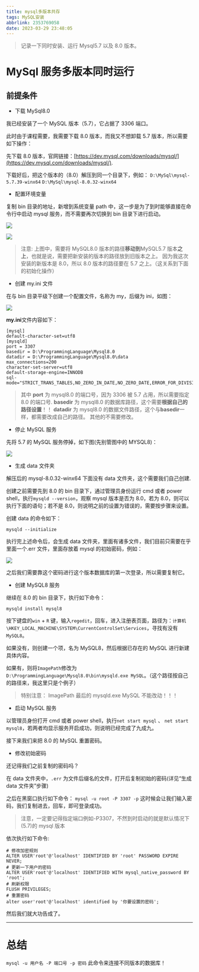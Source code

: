 ```yaml
---
title: mysql多版本共存
tags: MySQL安装
abbrlink: 2353769058
date: 2023-03-29 23:48:05
---
```


> 记录一下同时安装、运行 Mysql5.7 以及 8.0 版本。

# MySql 服务多版本同时运行

## 前提条件

- 下载 MySql8.0

我已经安装了一个 MySQL 版本（5.7），它占据了 3306 端口。

此时由于课程需要，我需要下载 8.0 版本，而我又不想卸载 5.7 版本，所以需要如下操作：

先下载 8.0 版本，官网链接：[https://dev.mysql.com/downloads/mysql/](https://dev.mysql.com/downloads/mysql/).

下载好后，把这个版本的（8.0）解压到同一个目录下，例如：
`D:\MySql\mysql-5.7.39-winx64`
`D:\MySql\mysql-8.0.32-winx64`

- 配置环境变量

复制 bin 目录的地址，新增到系统变量 path 中，这一步是为了到时能够直接在命令行中启动 mysql 服务，而不需要再次切换到 bin 目录下进行启动。

![](1.png)

![](2.png)

> 注意: 上图中，需要将 MySQL8.0 版本的路径**移动到**MySQL5.7 版本**之上**，也就是说，需要把新安装的版本的路径放到旧版本之上。
> 因为我这次安装的新版本是 8.0，所以 8.0 版本的路径要在 5.7 之上。（这关系到下面的初始化操作）

- 创建 my.ini 文件

在与 bin 目录平级下创建一个配置文件，名称为 my，后缀为 ini，如图：

![](3.png)

**my.ini**文件内容如下：

```
[mysql]
default-character-set=utf8
[mysqld]
port = 3307
basedir = D:\ProgrammingLanguage\Mysql8.0
datadir = D:\ProgrammingLanguage\Mysql8.0\data
max_connections=200
character-set-server=utf8
default-storage-engine=INNODB
sql-mode="STRICT_TRANS_TABLES,NO_ZERO_IN_DATE,NO_ZERO_DATE,ERROR_FOR_DIVISION_BY_ZERO,NO_ENGINE_SUBSTITUTION"
```

> 其中 **port** 为 mysql8.0 的端口号，因为 3306 被 5.7 占用，所以需要指定 8.0 的端口号.
> **basedir** 为 mysql8.0 的数据库路径，这个需要**根据自己的路径设置**！！
> **datadir** 为 mysql8.0 的数据文件路径，这个与**basedir**一样，都需要改成自己的路径。
> 其他的不需要修改。

- 停止 MySQL 服务

先将 5.7 的 MySQL 服务停掉，如下图(先别管图中的 MYSQL8)：

![](5.png)

- 生成 data 文件夹

解压后的 mysql-8.0.32-winx64 下面没有 data 文件夹，这个需要我们自己创建.

创建之前需要先到 8.0 的 bin 目录下，通过管理员身份运行 cmd 或者 power shell，执行`mysqld --version`，观察 mysql 版本是否为 8.0，若为 8.0，则可以执行下面的语句；若不是 8.0，则说明之前的设置为错误的，需要按步骤来设置。

创建 data 的命令如下：

`mysqld --initialize`

执行完上述命令后，会生成 data 文件夹，里面有诸多文件，我们目前只需要在乎里面一个.err 文件，里面存放着 mysql 的初始密码，例如：

![](4.png)

之后我们需要靠这个密码进行这个版本数据库的第一次登录，所以需要复制它。

- 创建 MySQL8 服务

继续在 8.0 的 bin 目录下，执行如下命令：

`mysqld install mysql8`

按下键盘的`win` + `R` 键，输入`regedit`，回车，进入注册表页面，路径为：`计算机\HKEY_LOCAL_MACHINE\SYSTEM\CurrentControlSet\Services`，寻找有没有 `MySQL8`。

如果没有，则创建一个项，名为 MySQL8，然后根据已存在的 MySQL 进行新建具体内容。

如果有，则将`ImagePath`修改为`D:\ProgrammingLanguage\Mysql8.0\bin\mysqld.exe MySQL`。（这个路径按自己的路径来，我这里只是个例子）

> 特别注意： ImagePath 最后的 mysqld.exe MySQL 不能改动！！！

- 启动 MySQL 服务

以管理员身份打开 cmd 或者 power shell，执行`net start mysql` 、 `net start mysql8`，若两者均显示服务开启成功，则说明已经完成了九成九。

接下来我们来把 8.0 的 MySQL 重置密码。

- 修改初始密码

还记得我们之前复制的密码吗？

在 data 文件夹中，`.err` 为文件后缀名的文件，打开后复制初始的密码(详见“生成 data 文件夹”步骤)

之后在黑窗口执行如下命令：
`mysql -u root -P 3307 -p`
这时候会让我们输入密码，我们复制进去，回车，即可登录成功。

> 注意，一定要记得指定端口例如-P3307，不然到时启动的就是默认情况下(5.7)的 mysql 版本

依次执行如下命令:

```
# 修改加密规则
ALTER USER'root'@'localhost' IDENTIFIED BY 'root' PASSWORD EXPIRE NEVER;
# 更新一下用户的密码
ALTER USER'root'@'localhost' IDENTIFIED WITH mysql_native_password BY 'root';
# 刷新权限
FLUSH PRIVILEGES;
# 重置密码
alter user'root'@'localhost' identified by '你要设置的密码';
```

然后我们就大功告成了。

---

# 总结

`mysql -u 用户名 -P 端口号 -p 密码` 此命令来连接不同版本的数据库！
